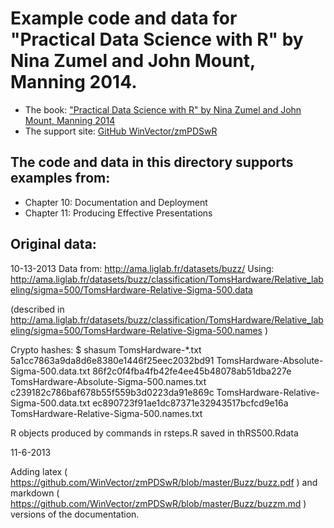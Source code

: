 
# Example code and data for "Practical Data Science with R" by Nina Zumel and John Mount, Manning 2014.


 * The book: ["Practical Data Science with R" by Nina Zumel and John Mount, Manning 2014](http://affiliate.manning.com/idevaffiliate.php?id=1273_360)
 * The support site: [GitHub WinVector/zmPDSwR](https://github.com/WinVector/zmPDSwR)


## The code and data in this directory supports examples from:
 * Chapter 10: Documentation and Deployment
 * Chapter 11: Producing Effective Presentations


## Original data: 


10-13-2013
Data from: http://ama.liglab.fr/datasets/buzz/
Using: 
       http://ama.liglab.fr/datasets/buzz/classification/TomsHardware/Relative_labeling/sigma=500/TomsHardware-Relative-Sigma-500.data

(described in http://ama.liglab.fr/datasets/buzz/classification/TomsHardware/Relative_labeling/sigma=500/TomsHardware-Relative-Sigma-500.names )

Crypto hashes:
$ shasum TomsHardware-*.txt
  5a1cc7863a9da8d6e8380e1446f25eec2032bd91  TomsHardware-Absolute-Sigma-500.data.txt
  86f2c0f4fba4fb42fe4ee45b48078ab51dba227e  TomsHardware-Absolute-Sigma-500.names.txt
  c239182c786baf678b55f559b3d0223da91e869c  TomsHardware-Relative-Sigma-500.data.txt
  ec890723f91ae1dc87371e32943517bcfcd9e16a  TomsHardware-Relative-Sigma-500.names.txt


R objects produced by commands in rsteps.R saved in thRS500.Rdata


11-6-2013

Adding latex ( https://github.com/WinVector/zmPDSwR/blob/master/Buzz/buzz.pdf ) and markdown ( https://github.com/WinVector/zmPDSwR/blob/master/Buzz/buzzm.md ) versions of the documentation.

